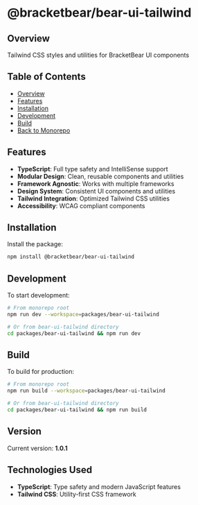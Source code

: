 # @bracketbear/bear-ui-tailwind

## Overview

Tailwind CSS styles and utilities for BracketBear UI components

## Table of Contents

- [Overview](#overview)
- [Features](#features)
- [Installation](#installation)
- [Development](#development)
- [Build](#build)
- [Back to Monorepo](../../README.md)

## Features

- **TypeScript**: Full type safety and IntelliSense support
- **Modular Design**: Clean, reusable components and utilities
- **Framework Agnostic**: Works with multiple frameworks
- **Design System**: Consistent UI components and utilities
- **Tailwind Integration**: Optimized Tailwind CSS utilities
- **Accessibility**: WCAG compliant components

## Installation

Install the package:

```bash
npm install @bracketbear/bear-ui-tailwind
```

## Development

To start development:

```bash
# From monorepo root
npm run dev --workspace=packages/bear-ui-tailwind

# Or from bear-ui-tailwind directory
cd packages/bear-ui-tailwind && npm run dev
```

## Build

To build for production:

```bash
# From monorepo root
npm run build --workspace=packages/bear-ui-tailwind

# Or from bear-ui-tailwind directory
cd packages/bear-ui-tailwind && npm run build
```

## Version

Current version: **1.0.1**

## Technologies Used

- **TypeScript**: Type safety and modern JavaScript features
- **Tailwind CSS**: Utility-first CSS framework
